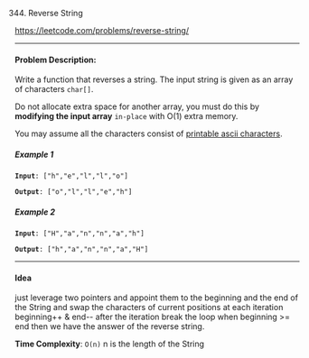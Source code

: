 344. Reverse String

https://leetcode.com/problems/reverse-string/

---

#### Problem Description:

Write a function that reverses a string. The input string is given as an array of characters `char[]`.

Do not allocate extra space for another array, you must do this by **modifying the input array** `in-place` with O(1) extra memory.

You may assume all the characters consist of [printable ascii characters](https://en.wikipedia.org/wiki/ASCII#Printable_characters).

##### Example 1

**`Input`**`: ["h","e","l","l","o"]`

**`Output`**`: ["o","l","l","e","h"]`

##### Example 2

**`Input`**`: ["H","a","n","n","a","h"]`

**`Output`**`: ["h","a","n","n","a","H"]`

---

#### Idea

just leverage two pointers and appoint them to the beginning and the end of the String
and swap the characters of current positions at each iteration
beginning++ & end-- after the iteration
break the loop when beginning >= end
then we have the answer of the reverse string.

**Time Complexity**: `O(n)` n is the length of the String
